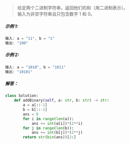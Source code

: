 > 给定两个二进制字符串，返回他们的和（用二进制表示）。  
> 输入为非空字符串且只包含数字 1 和 0。  
##### 示例 1:  
```java
输入: a = "11", b = "1"  
输出: "100"
```
##### 示例 2:  
```java
输入: a = "1010", b = "1011"  
输出: "10101"  
```

##### 解答：
```python
class Solution:
    def addBinary(self, a: str, b: str) -> str:
        a = a[::-1]
        b = b[::-1]
        ans = 0
        for i in range(len(a)):
            ans += int(a[i])*(2**i)
        for j in range(len(b)):
            ans += int(b[j])*(2**j)
        return str(bin(ans))[2:]
```        
